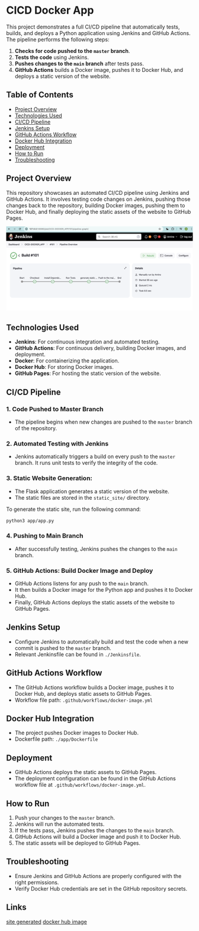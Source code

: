 # CICD Docker App

This project demonstrates a full CI/CD pipeline that automatically tests, builds, and deploys a Python application using Jenkins and GitHub Actions. The pipeline performs the following steps:

1. **Checks for code pushed to the `master` branch**.
2. **Tests the code** using Jenkins.
3. **Pushes changes to the `main` branch** after tests pass.
4. **GitHub Actions** builds a Docker image, pushes it to Docker Hub, and deploys a static version of the website.

## Table of Contents
- [Project Overview](#project-overview)
- [Technologies Used](#technologies-used)
- [CI/CD Pipeline](#cicd-pipeline)
- [Jenkins Setup](#jenkins-setup)
- [GitHub Actions Workflow](#github-actions-workflow)
- [Docker Hub Integration](#docker-hub-integration)
- [Deployment](#deployment)
- [How to Run](#how-to-run)
- [Troubleshooting](#troubleshooting)

## Project Overview
This repository showcases an automated CI/CD pipeline using Jenkins and GitHub Actions. It involves testing code changes on Jenkins, pushing those changes back to the repository, building Docker images, pushing them to Docker Hub, and finally deploying the static assets of the website to GitHub Pages.

![Screenshot](assets/screenshot.png)


## Technologies Used
- **Jenkins**: For continuous integration and automated testing.
- **GitHub Actions**: For continuous delivery, building Docker images, and deployment.
- **Docker**: For containerizing the application.
- **Docker Hub**: For storing Docker images.
- **GitHub Pages**: For hosting the static version of the website.

## CI/CD Pipeline

### 1. **Code Pushed to Master Branch**
- The pipeline begins when new changes are pushed to the `master` branch of the repository.

### 2. **Automated Testing with Jenkins**
- Jenkins automatically triggers a build on every push to the `master` branch. It runs unit tests to verify the integrity of the code.
### 3. **Static Website Generation**:
   - The Flask application generates a static version of the website.
   - The static files are stored in the `static_site/` directory.
   
   To generate the static site, run the following command:

   ```bash
   python3 app/app.py
   ```

### 4. **Pushing to Main Branch**
- After successfully testing, Jenkins pushes the changes to the `main` branch.

### 5. **GitHub Actions: Build Docker Image and Deploy**
- GitHub Actions listens for any push to the `main` branch.
- It then builds a Docker image for the Python app and pushes it to Docker Hub.
- Finally, GitHub Actions deploys the static assets of the website to GitHub Pages.


## Jenkins Setup

- Configure Jenkins to automatically build and test the code when a new commit is pushed to the `master` branch.
- Relevant Jenkinsfile can be found in `./Jenkinsfile`.

## GitHub Actions Workflow

- The GitHub Actions workflow builds a Docker image, pushes it to Docker Hub, and deploys static assets to GitHub Pages.
- Workflow file path: `.github/workflows/docker-image.yml`

## Docker Hub Integration

- The project pushes Docker images to Docker Hub.
- Dockerfile path: `./app/Dockerfile`

## Deployment

- GitHub Actions deploys the static assets to GitHub Pages.
- The deployment configuration can be found in the GitHub Actions workflow file at `.github/workflows/docker-image.yml`.

## How to Run

1. Push your changes to the `master` branch.
2. Jenkins will run the automated tests.
3. If the tests pass, Jenkins pushes the changes to the `main` branch.
4. GitHub Actions will build a Docker image and push it to Docker Hub.
5. The static assets will be deployed to GitHub Pages.

## Troubleshooting

- Ensure Jenkins and GitHub Actions are properly configured with the right permissions.
- Verify Docker Hub credentials are set in the GitHub repository secrets.


## Links
[site generated](https://nuiled.github.io/CICD_App/)
[docker hub image](https://hub.docker.com/repository/docker/aoutifra/cicdapp/general)